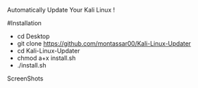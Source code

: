 Automatically Update Your Kali Linux !

#Installation 
* cd Desktop
* git clone https://github.com/montassar00/Kali-Linux-Updater
* cd Kali-Linux-Updater
* chmod a+x install.sh
* ./install.sh

ScreenShots 

